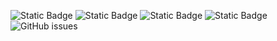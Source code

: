 ![Static Badge](https://img.shields.io/badge/blacklists-60-000000) ![Static Badge](https://img.shields.io/badge/blacklisted-2726007-cc0000) ![Static Badge](https://img.shields.io/badge/whitelisted-2242-00CC00) ![Static Badge](https://img.shields.io/badge/streaming_blacklist-28106-000000) ![GitHub issues](https://img.shields.io/github/issues/fabriziosalmi/blacklists)
